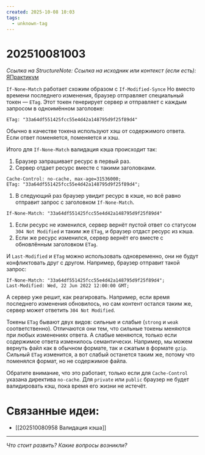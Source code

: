 ```yaml
---
created: 2025-10-08 10:03
tags:
  - unknown-tag
---
```

# 202510081003
*Ссылка на StructureNote:*
*Ссылка на исходник или контекст (если есть):* [ЯПрактикум](https://practicum.yandex.ru/learn/backend-nodejs/courses/a4214ab0-2146-4152-b90e-651bf4c7ca5e/sprints/564244/topics/30b04f32-dfb9-4449-8b8a-076fafa5924b/lessons/c31f0466-0632-4f59-8b91-01c4fe1a28f6/)

`If-None-Match` работает схожим образом с `If-Modified-Synce`
Но вместо времени последнего изменения, браузер отправляет специальный токен — `ETag`. Этот токен генерирует сервер и отправляет с каждым запросом в одноимённом заголовке:

```
ETag: "33a64df551425fcc55e4d42a148795d9f25f89d4" 
```

Обычно в качестве токена используют хэш от содержимого ответа. Если ответ поменяется, поменяется и хэш.

Итого для `If-None-Match` валидация кэша происходит так:

1. Браузер запрашивает ресурс в первый раз.
2. Сервер отдает ресурс вместе с такими заголовками.

```
Cache-Control: no-cache, max-age=31536000;
ETag: "33a64df551425fcc55e4d42a148795d9f25f89d4"; 
```

1. В следующий раз браузер увидит ресурс в кэше, но всё равно отправит запрос с заголовком `If-None-Match`.

```
If-None-Match: "33a64df551425fcc55e4d42a148795d9f25f89d4" 
```

1. Если ресурс не изменился, сервер вернёт пустой ответ со статусом `304 Not Modified` и таким же `ETag`, и браузер отдаст ресурс из кэша.
2. Если же ресурс изменился, сервер вернёт его вместе с обновлённым заголовком `ETag`.

И `Last-Modified` и `ETag` можно использовать одновременно, они не будут конфликтовать друг с другом. Например, браузер отправит такой запрос:

```
If-None-Match: "33a64df551425fcc55e4d42a148795d9f25f89d4";
Last-Modified: Wed, 22 Jun 2022 12:00:00 GMT; 
```

А сервер уже решит, как реагировать. Например, если время последнего изменения обновилось, но сам контент остался таким же, сервер может ответить `304 Not Modified`.

Токены `ETag` бывают двух видов: сильные и слабые (`strong` и `weak` соответственно). Отличаются они тем, что сильные токены меняются при любых изменениях ответа. А слабые меняются, только если содержимое ответа изменилось семантически. Например, мы можем вернуть файл как в обычном формате, так и сжатым в формате `gzip`. Сильный `ETag` изменится, а вот слабый останется таким же, потому что поменялся формат, но не содержимое файла.

Обратите внимание, что это работает, только если для `Cache-Control` указана директива `no-cache`. Для `private` или `public` браузер не будет валидировать кэш, пока время его жизни не истечёт.
# Связанные идеи:
* [[202510080958 Валидация кэша]]
---

*Что стоит развить? Какие вопросы возникли?*